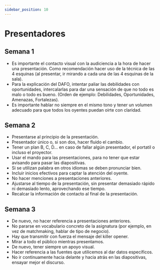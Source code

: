 ```yaml
---
sidebar_position: 10
---
```


# Presentadores
## Semana 1
- Es importante el contacto visual con la audiciencia a la hora de hacer una presentación. Como recomendación hacer uso de la técnica de las 4 esquinas (al presentar, ir mirando a cada una de las 4 esquinas de la sala).
- Para la explicación del DAFO, intentar paliar las debilidades con oportunidades, intercalarlas para dar una sensación de que no todo es malo o todo es bueno. (Orden de ejemplo: Debilidades, Oportunidades, Amenazas, Fortalezas).
- Es importante hablar no siempre en el mismo tono y tener un volumen adecuado para que todos los oyentes puedan oirte con claridad.

## Semana 2
- Presentarse al principio de la presentación.
- Presentador único o, si son dos, hacer fluido el cambio.
- Tener un plan B, C, D... en caso de fallar algún presentador, el portatil o incluso el proyector.
- Usar el mando para las presentaciones, para no tener que estar avisando para pasar las diapositivas.
- Si se utilizan palabra en otros idiomas se deben pronunciar bien.
- Incluir inicios efectivos para captar la atención del oyente.
- No hacer menciones a presentaciones anteriores.
- Ajustarse al tiempo de la presentación, sin presentar demasiado rápido ni demasiado lento, aprovechando ese tiempo.
- Recalcar la información de contacto al final de la presentación.

## Semana 3
- De nuevo, no hacer referencia a presentaciones anteriores.
- No pararse en vocabulario concreto de la asignatura (por ejemplo, en vez de matchmaking, hablar de tipo de negocio).
- Hay que transmitir con fuerza el mensaje del killer opener. 
- Mirar a todo el público mientras presentamos.
- De nuevo, tener siempre un apoyo visual.
- Hacer referencia a las fuentes que utilicemos al dar datos específicos.
- No ir continuamente hacia delante y hacia atrás en las diapositivas, ensayar mejor el discurso.